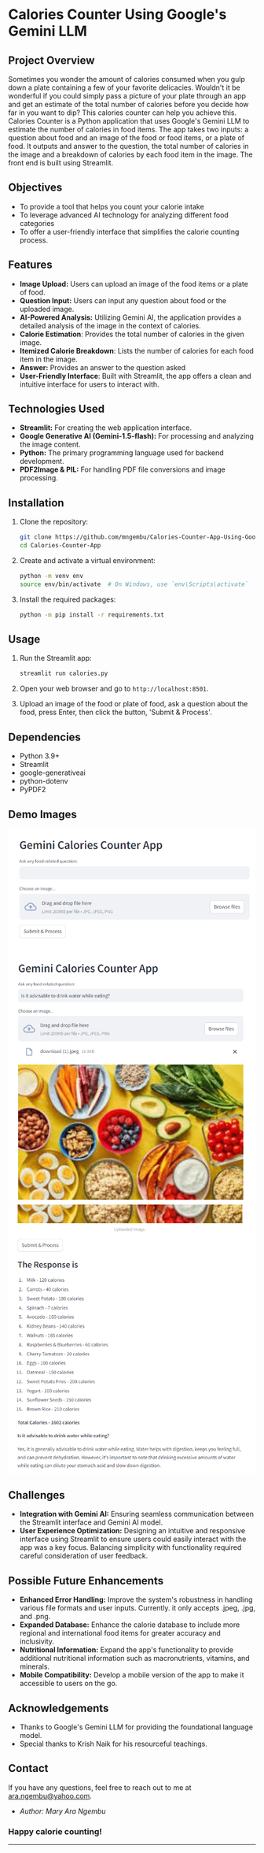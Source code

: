 # Calories Counter Using Google's Gemini LLM


## Project Overview

 Sometimes you wonder the amount of calories consumed when you gulp down a plate containing a few of your favorite delicacies. Wouldn't it be wonderful if you could simply pass a picture of your plate through an app and get an estimate of the total number of calories before you decide how far in you want to dip? This calories counter can help you achieve this.
 Calories Counter is a Python application that uses Google's Gemini LLM to estimate the number of calories in food items. The app takes two inputs: a question about food and an image of the food or food items, or a plate of food. It outputs and answer to the question, the total number of calories in the image and a breakdown of calories by each food item in the image. The front end is built using Streamlit.


## Objectives

- To provide a tool that helps you count your calorie intake
- To leverage advanced AI technology for analyzing different food categories
- To offer a user-friendly interface that simplifies the calorie counting process.


## Features

- **Image Upload:** Users can upload an image of the food items or a plate of food.
- **Question Input:** Users can input any question about food or the uploaded image.
- **AI-Powered Analysis:** Utilizing Gemini AI, the application provides a detailed analysis of the image in the context of calories.
- **Calorie Estimation**: Provides the total number of calories in the given image.
- **Itemized Calorie Breakdown**: Lists the number of calories for each food item in the image.
- **Answer:** Provides an answer to the question asked
- **User-Friendly Interface**: Built with Streamlit, the app offers a clean and intuitive interface for users to interact with.


## Technologies Used

- **Streamlit:** For creating the web application interface.
- **Google Generative AI (Gemini-1.5-flash):** For processing and analyzing the image content.
- **Python:** The primary programming language used for backend development.
- **PDF2Image & PIL:** For handling PDF file conversions and image processing.


## Installation

1. Clone the repository:
    ```bash
    git clone https://github.com/mngembu/Calories-Counter-App-Using-Google-Gemini-LLP.git
    cd Calories-Counter-App
    ```

2. Create and activate a virtual environment:
    ```bash
    python -m venv env
    source env/bin/activate  # On Windows, use `env\Scripts\activate`
    ```

3. Install the required packages:
    ```bash
    python -m pip install -r requirements.txt
    ```

## Usage

1. Run the Streamlit app:
    ```bash
    streamlit run calories.py
    ```

2. Open your web browser and go to `http://localhost:8501`.

3. Upload an image of the food or plate of food, ask a question about the food, press Enter, then click the button, 'Submit & Process'.


## Dependencies

- Python 3.9+
- Streamlit
- google-generativeai
- python-dotenv
- PyPDF2


## Demo Images

![alt text](image.png)
![alt text](image-1.png)
![alt text](image-2.png)

## Challenges

- **Integration with Gemini AI:** Ensuring seamless communication between the Streamlit interface and Gemini AI model.
- **User Experience Optimization:** Designing an intuitive and responsive interface using Streamlit to ensure users could easily interact with the app was a key focus. Balancing simplicity with functionality required careful consideration of user feedback.


## Possible Future Enhancements

- **Enhanced Error Handling:** Improve the system's robustness in handling various file formats and user inputs. Currently. it only accepts .jpeg, .jpg, and .png.
- **Expanded Database:** Enhance the calorie database to include more regional and international food items for greater accuracy and inclusivity.
- **Nutritional Information:** Expand the app's functionality to provide additional nutritional information such as macronutrients, vitamins, and minerals.
- **Mobile Compatibility:** Develop a mobile version of the app to make it accessible to users on the go.


## Acknowledgements

- Thanks to Google's Gemini LLM for providing the foundational language model.
- Special thanks to Krish Naik for his resourceful teachings.

                                                       
## Contact

If you have any questions, feel free to reach out to me at ara.ngembu@yahoo.com.
- *Author: Mary Ara Ngembu*


 ### Happy calorie counting!

---



